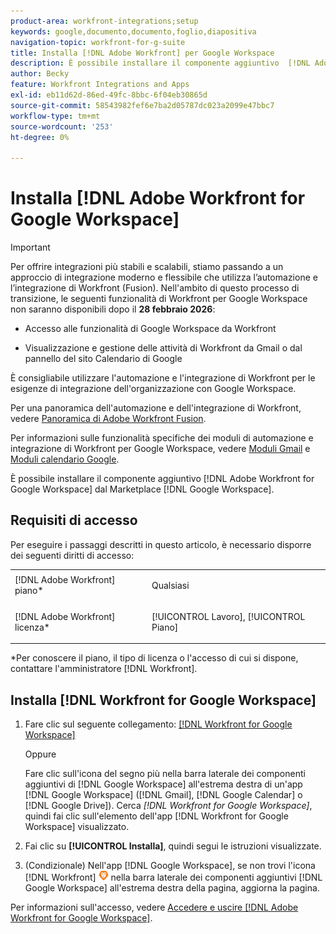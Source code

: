 ```yaml
---
product-area: workfront-integrations;setup
keywords: google,documento,documento,foglio,diapositiva
navigation-topic: workfront-for-g-suite
title: Installa [!DNL Adobe Workfront] per Google Workspace
description: È possibile installare il componente aggiuntivo  [!DNL Adobe Workfront] per Google Workspace da Google Workspace Marketplace.
author: Becky
feature: Workfront Integrations and Apps
exl-id: eb11d62d-86ed-49fc-8bbc-6f04eb30865d
source-git-commit: 58543982fef6e7ba2d05787dc023a2099e47bbc7
workflow-type: tm+mt
source-wordcount: '253'
ht-degree: 0%

---
```


# Installa [!DNL Adobe Workfront for Google Workspace]

>[!IMPORTANT]
>
>Per offrire integrazioni più stabili e scalabili, stiamo passando a un approccio di integrazione moderno e flessibile che utilizza l’automazione e l’integrazione di Workfront (Fusion). Nell&#39;ambito di questo processo di transizione, le seguenti funzionalità di Workfront per Google Workspace non saranno disponibili dopo il **28 febbraio 2026**:
>
>* Accesso alle funzionalità di Google Workspace da Workfront
>
>* Visualizzazione e gestione delle attività di Workfront da Gmail o dal pannello del sito Calendario di Google
>
>È consigliabile utilizzare l&#39;automazione e l&#39;integrazione di Workfront per le esigenze di integrazione dell&#39;organizzazione con Google Workspace.
>
>Per una panoramica dell&#39;automazione e dell&#39;integrazione di Workfront, vedere [Panoramica di Adobe Workfront Fusion](https://experienceleague.adobe.com/it/docs/workfront-fusion/using/get-started-with-fusion/understand-workfront-fusion/workfront-fusion-overview).
>
>Per informazioni sulle funzionalità specifiche dei moduli di automazione e integrazione di Workfront per Google Workspace, vedere [Moduli Gmail](https://experienceleague.adobe.com/it/docs/workfront-fusion/using/references/apps-and-their-modules/third-party-app-connectors/gmail-modules) e [Moduli calendario Google](https://experienceleague.adobe.com/it/docs/workfront-fusion/using/references/apps-and-their-modules/third-party-app-connectors/google-calendar-modules).

È possibile installare il componente aggiuntivo [!DNL Adobe Workfront for Google Workspace] dal Marketplace [!DNL Google Workspace].

## Requisiti di accesso

Per eseguire i passaggi descritti in questo articolo, è necessario disporre dei seguenti diritti di accesso:

<table style="table-layout:auto"> 
 <col> 
 <col> 
 <tbody> 
  <tr> 
   <td role="rowheader">[!DNL Adobe Workfront] piano*</td> 
   <td> <p>Qualsiasi</p> </td> 
  </tr> 
  <tr> 
   <td role="rowheader">[!DNL Adobe Workfront] licenza*</td> 
   <td> <p>[!UICONTROL Lavoro], [!UICONTROL Piano]</p> </td> 
  </tr>
   </tbody> 
</table>

&#42;Per conoscere il piano, il tipo di licenza o l&#39;accesso di cui si dispone, contattare l&#39;amministratore [!DNL Workfront].

## Installa [!DNL Workfront for Google Workspace]

1. Fare clic sul seguente collegamento: [[!DNL Workfront for Google Workspace]](https://workspace.google.com/marketplace/app/adobe_workfront/811980987828)

   Oppure

   Fare clic sull&#39;icona del segno più nella barra laterale dei componenti aggiuntivi di [!DNL Google Workspace] all&#39;estrema destra di un&#39;app [!DNL Google Workspace] ([!DNL Gmail], [!DNL Google Calendar] o [!DNL Google Drive]). Cerca *[!DNL Workfront for Google Workspace]*, quindi fai clic sull&#39;elemento dell&#39;app [!DNL Workfront for Google Workspace] visualizzato.

1. Fai clic su **[!UICONTROL Installa]**, quindi segui le istruzioni visualizzate.
1. (Condizionale) Nell&#39;app [!DNL Google Workspace], se non trovi l&#39;icona [!DNL Workfront] ![icona Workfront](assets/wf-lion-icon.png) nella barra laterale dei componenti aggiuntivi [!DNL Google Workspace] all&#39;estrema destra della pagina, aggiorna la pagina.

Per informazioni sull&#39;accesso, vedere [Accedere e uscire [!DNL Adobe Workfront for Google Workspace]](../../workfront-integrations-and-apps/workfront-for-g-suite/log-in-and-out-wf-for-gsuite.md).
